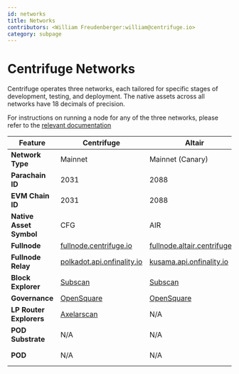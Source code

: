 ```yaml
---
id: networks
title: Networks
contributors: <William Freudenberger:william@centrifuge.io>
category: subpage
---
```


# Centrifuge Networks

Centrifuge operates three networks, each tailored for specific stages of development, testing, and deployment. The native assets across all networks have 18 decimals of precision.

For instructions on running a node for any of the three networks, please refer to the [relevant documentation](https://docs.centrifuge.io/developer/guides/running-a-centrifuge-node/)

| **Feature**             | **Centrifuge**                                                                                                     | **Altair**                                                                                                     | **Demo**                                                                                                                |
| ----------------------- | ------------------------------------------------------------------------------------------------------------------ | -------------------------------------------------------------------------------------------------------------- | ----------------------------------------------------------------------------------------------------------------------- |
| **Network Type**        | Mainnet                                                                                                            | Mainnet (Canary)                                                                                               | Testnet                                                                                                                 |
| **Parachain ID**        | 2031                                                                                                               | 2088                                                                                                           | 2031                                                                                                                    |
| **EVM Chain ID**        | 2031                                                                                                               | 2088                                                                                                           | 2090                                                                                                                    |
| **Native Asset Symbol** | CFG                                                                                                                | AIR                                                                                                            | DEVEL                                                                                                                   |
| **Fullnode**            | [fullnode.centrifuge.io](https://polkadot.js.org/apps/?rpc=wss%3A%2F%2Ffullnode.centrifuge.io)                     | [fullnode.altair.centrifuge.io](https://polkadot.js.org/apps/?rpc=wss%3A%2F%2Ffullnode.altair.centrifuge.io)   | [fullnode.demo.cntrfg.com](https://polkadot.js.org/apps/?rpc=wss://fullnode.demo.k-f.dev/public-ws/#explorer)           |
| **Fullnode Relay**      | [polkadot.api.onfinality.io](https://polkadot.js.org/apps/?rpc=wss%3A%2F%2Fpolkadot.api.onfinality.io%2Fpublic-ws) | [kusama.api.onfinality.io](https://polkadot.js.org/apps/?rpc=wss%3A%2F%2Fkusama.api.onfinality.io%2Fpublic-ws) | [Moonbase Relay](https://polkadot.js.org/apps/?rpc=wss://fro-moon-rpc-1-moonbase-relay-rpc-1.moonbase.ol-infra.network) |
| **Block Explorer**      | [Subscan](https://centrifuge.subscan.io/)                                                                          | [Subscan](https://altair.subscan.io/)                                                                          | N/A                                                                                                                     |
| **Governance**          | [OpenSquare](https://voting.opensquare.io/space/centrifuge)                                                        | [OpenSquare](https://voting.opensquare.io/space/altair)                                                        | N/A                                                                                                                     |
| **LP Router Explorers** | [Axelarscan](https://axelarscan.io/gmp/search?chain=centrifuge)                                                    | N/A                                                                                                            | [Testnet Axelarscan](https://testnet.axelarscan.io/gmp/search?chain=centrifuge-2)                                       |
| **POD Substrate**       | N/A                                                                                                                | N/A                                                                                                            | [pod.demo.k-f.dev](https://pod.demo.k-f.dev) **BROKEN LINK**                                                                           |
| **POD**                 | N/A                                                                                                                | N/A                                                                                                            | [pod.demo.cntrfg.com](https://pod.demo.cntrfg.com)  **BROKEN LINK**                                                                    |
